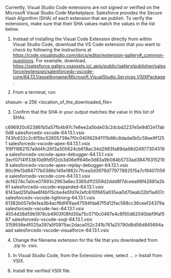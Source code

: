 Currently, Visual Studio Code extensions are not signed or verified on the
Microsoft Visual Studio Code Marketplace. Salesforce provides the Secure Hash
Algorithm (SHA) of each extension that we publish. To verify the extensions,
make sure that their SHA values match the values in the list below.

1. Instead of installing the Visual Code Extension directly from within Visual
   Studio Code, download the VS Code extension that you want to check by
   following the instructions at
   https://code.visualstudio.com/docs/editor/extension-gallery#_common-questions.
   For example, download,
   https://salesforce.gallery.vsassets.io/_apis/public/gallery/publisher/salesforce/extension/salesforcedx-vscode-core/64.13.1/assetbyname/Microsoft.VisualStudio.Services.VSIXPackage.

2. From a terminal, run:

shasum -a 256 <location_of_the_downloaded_file>

3. Confirm that the SHA in your output matches the value in this list of SHAs.

c696920c623861b5a57fb4b97c7e8ee2a5bde03c2dcbd2237e5e9d02e17ab0d8  salesforcedx-vscode-64.13.1.vsix
743fc632c2c6f5bc52805739e7f0c040f4294f111b86c8dada0b5c59ee9f1251  salesforcedx-vscode-apex-64.13.1.vsix
1f9f11882157a9d4fc26f3a305624cb618ac34d2983fa89da98d24977304519a  salesforcedx-vscode-apex-debugger-64.13.1.vsix
3ecf07141f33b10d9fd5f2cb3d06eff646e3d83a9b084b5733ad384763152199  salesforcedx-vscode-apex-replay-debugger-64.13.1.vsix
80c9fe13d94717b0386c145e1862c7fcea5d3979d77977882515a7cf9407056e  salesforcedx-vscode-core-64.13.1.vsix
dcf8274c7a0ce07893c2963a6ec3385d1f2559d2ddd8f7dceea98f42681a2b61  salesforcedx-vscode-expanded-64.13.1.vsix
8143ad25fa9ae6f4b115cbe4e5fd7e2efc610f665a935ea0d70eab32bf1a407c  salesforcedx-vscode-lightning-64.13.1.vsix
61382b057e9e1ea3b4acf8df41faa47594fda67f5d12fac588cc36ceef24379a  salesforcedx-vscode-lwc-64.13.1.vsix
4554d38d59b1978cb4903f08fd30a75c5710c0497e4c6f50d62040bbf9faf587  salesforcedx-vscode-soql-64.13.1.vsix
3159556e4f025a397a5f0975ac2daca052c241b761a25790d8d56d845694aaad  salesforcedx-vscode-visualforce-64.13.1.vsix


4. Change the filename extension for the file that you downloaded from .zip to
.vsix.

5. In Visual Studio Code, from the Extensions view, select ... > Install from
VSIX.

6. Install the verified VSIX file.
